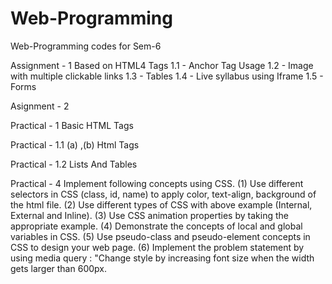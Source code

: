 # Web-Programming
Web-Programming codes for Sem-6

Assignment - 1 
Based on HTML4 Tags
1.1 - Anchor Tag Usage
1.2 - Image with multiple clickable links
1.3 - Tables
1.4 - Live syllabus using Iframe 
1.5 - Forms

Asignment - 2


Practical - 1
Basic HTML Tags

Practical - 1.1 (a) ,(b)
Html Tags

Practical - 1.2
Lists And Tables

Practical - 4
Implement following concepts using CSS.
(1) Use different selectors in CSS (class, id, name) to apply color, text-align, background of the html file.
(2) Use different types of CSS with above example (Internal, External and Inline).
(3) Use CSS animation properties by taking the appropriate example.
(4) Demonstrate the concepts of local and global variables in CSS.
(5) Use pseudo-class and pseudo-element concepts in CSS to design your web page.
(6) Implement the problem statement by using media query : "Change style by increasing font size when the width gets larger than 600px.
